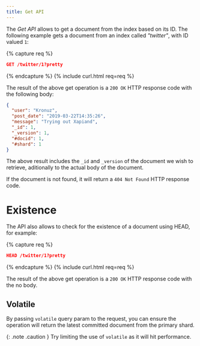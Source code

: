 ```yaml
---
title: Get API
---
```


The _Get API_ allows to get a document from the index based on its ID. The
following example gets a document from an index called _"twitter"_, with ID
valued `1`:

{% capture req %}

```json
GET /twitter/1?pretty
```
{% endcapture %}
{% include curl.html req=req %}

The result of the above get operation is a `200 OK` HTTP response code with the
following body:

```json
{
  "user": "Kronuz",
  "post_date": "2019-03-22T14:35:26",
  "message": "Trying out Xapiand",
  "_id": 1,
  "_version": 1,
  "#docid": 1,
  "#shard": 1
}
```

The above result includes the `_id` and `_version` of the document we wish to
retrieve, aditionally to the actual body of the document.

If the document is not found, it will return a `404 Not Found` HTTP response code.


# Existence

The API also allows to check for the existence of a document using HEAD, for
example:

{% capture req %}

```json
HEAD /twitter/1?pretty
```
{% endcapture %}
{% include curl.html req=req %}

The result of the above get operation is a `200 OK` HTTP response code with the
no body.


## Volatile

By passing `volatile` query param to the request, you can ensure the operation
will return the latest committed document from the primary shard.

{: .note .caution }
Try limiting the use of `volatile` as it will hit performance.
